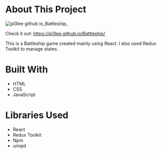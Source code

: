 # About This Project
![pl3lee github io_Battleship_](https://user-images.githubusercontent.com/64212628/173190576-0597d196-d86f-4bd1-8763-d24c99dfaa6d.png)

Check it out: https://pl3lee.github.io/Battleship/

This is a Battleship game created mainly using React. I also used Redux Toolkit to manage states.

# Built With
- HTML
- CSS
- JavaScript

# Libraries Used
- React
- Redux Toolkit
- Npm
- uniqid
